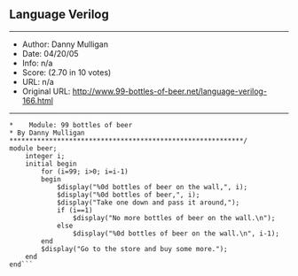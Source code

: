 
## Language Verilog ##
---
- Author: Danny Mulligan
- Date: 04/20/05
- Info: n/a
- Score:  (2.70 in 10 votes)
- URL: n/a
- Original URL: http://www.99-bottles-of-beer.net/language-verilog-166.html
---

```/***********************************************************
*    Module: 99 bottles of beer
* By Danny Mulligan
***********************************************************/
module beer;
    integer i;
    initial begin
        for (i=99; i>0; i=i-1)
        begin
            $display("%0d bottles of beer on the wall,", i);
            $display("%0d bottles of beer,", i);
            $display("Take one down and pass it around,");
            if (i==1)
                $display("No more bottles of beer on the wall.\n");
            else
                $display("%0d bottles of beer on the wall.\n", i-1);
        end
        $display("Go to the store and buy some more.");
    end
end```